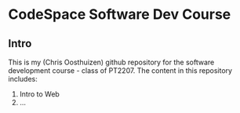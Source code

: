 # CodeSpace Software Dev Course

## Intro

This is my (Chris Oosthuizen) github repository for the software development course - class of PT2207. The content in this repository includes: 

1. Intro to Web
2. ...